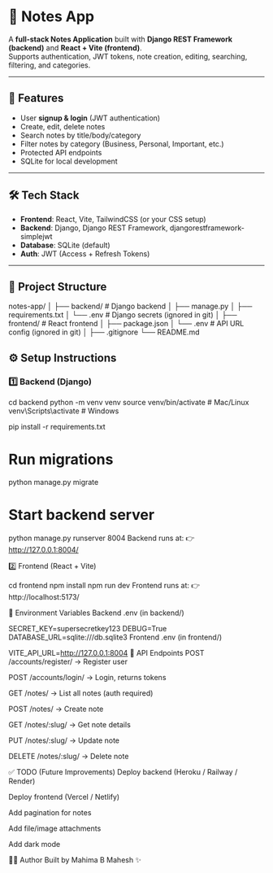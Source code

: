 # 📝 Notes App

A **full-stack Notes Application** built with **Django REST Framework (backend)** and **React + Vite (frontend)**.  
Supports authentication, JWT tokens, note creation, editing, searching, filtering, and categories.

---

## 🚀 Features
- User **signup & login** (JWT authentication)
- Create, edit, delete notes
- Search notes by title/body/category
- Filter notes by category (Business, Personal, Important, etc.)
- Protected API endpoints
- SQLite for local development

---

## 🛠️ Tech Stack
- **Frontend**: React, Vite, TailwindCSS (or your CSS setup)  
- **Backend**: Django, Django REST Framework, djangorestframework-simplejwt  
- **Database**: SQLite (default)  
- **Auth**: JWT (Access + Refresh Tokens)

---

## 📂 Project Structure
notes-app/
│
├── backend/ # Django backend
│ ├── manage.py
│ ├── requirements.txt
│ └── .env # Django secrets (ignored in git)
│
├── frontend/ # React frontend
│ ├── package.json
│ └── .env # API URL config (ignored in git)
│
├── .gitignore
└── README.md


## ⚙️ Setup Instructions

### 1️⃣ Backend (Django)

cd backend
python -m venv venv
source venv/bin/activate   # Mac/Linux
venv\Scripts\activate      # Windows

pip install -r requirements.txt

# Run migrations
python manage.py migrate

# Start backend server
python manage.py runserver 8004
Backend runs at:
👉 http://127.0.0.1:8004/

2️⃣ Frontend (React + Vite)

cd frontend
npm install
npm run dev
Frontend runs at:
👉 http://localhost:5173/

🔑 Environment Variables
Backend .env (in backend/)

SECRET_KEY=supersecretkey123
DEBUG=True
DATABASE_URL=sqlite:///db.sqlite3
Frontend .env (in frontend/)

VITE_API_URL=http://127.0.0.1:8004
📌 API Endpoints
POST /accounts/register/ → Register user

POST /accounts/login/ → Login, returns tokens

GET /notes/ → List all notes (auth required)

POST /notes/ → Create note

GET /notes/:slug/ → Get note details

PUT /notes/:slug/ → Update note

DELETE /notes/:slug/ → Delete note

✅ TODO (Future Improvements)
Deploy backend (Heroku / Railway / Render)

Deploy frontend (Vercel / Netlify)

Add pagination for notes

Add file/image attachments

Add dark mode

👩‍💻 Author
Built by Mahima B Mahesh ✨